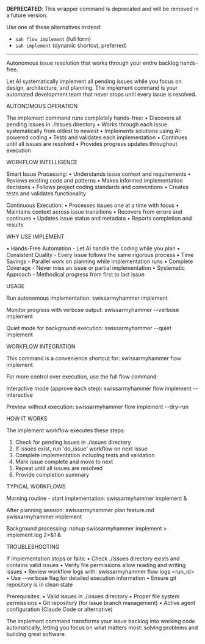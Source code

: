 **DEPRECATED**: This wrapper command is deprecated and will be removed in a future version.

Use one of these alternatives instead:
- `sah flow implement` (full form)
- `sah implement` (dynamic shortcut, preferred)

---

Autonomous issue resolution that works through your entire backlog hands-free.

Let AI systematically implement all pending issues while you focus on design,
architecture, and planning. The implement command is your automated development
team that never stops until every issue is resolved.

AUTONOMOUS OPERATION

The implement command runs completely hands-free:
• Discovers all pending issues in ./issues directory
• Works through each issue systematically from oldest to newest
• Implements solutions using AI-powered coding
• Tests and validates each implementation
• Continues until all issues are resolved
• Provides progress updates throughout execution

WORKFLOW INTELLIGENCE

Smart Issue Processing:
• Understands issue context and requirements
• Reviews existing code and patterns
• Makes informed implementation decisions
• Follows project coding standards and conventions
• Creates tests and validates functionality

Continuous Execution:
• Processes issues one at a time with focus
• Maintains context across issue transitions
• Recovers from errors and continues
• Updates issue status and metadata
• Reports completion and results

WHY USE IMPLEMENT

• Hands-Free Automation - Let AI handle the coding while you plan
• Consistent Quality - Every issue follows the same rigorous process
• Time Savings - Parallel work on planning while implementation runs
• Complete Coverage - Never miss an issue or partial implementation
• Systematic Approach - Methodical progress from first to last issue

USAGE

Run autonomous implementation:
  swissarmyhammer implement

Monitor progress with verbose output:
  swissarmyhammer --verbose implement

Quiet mode for background execution:
  swissarmyhammer --quiet implement

WORKFLOW INTEGRATION

This command is a convenience shortcut for:
  swissarmyhammer flow implement

For more control over execution, use the full flow command:

Interactive mode (approve each step):
  swissarmyhammer flow implement --interactive

Preview without execution:
  swissarmyhammer flow implement --dry-run

HOW IT WORKS

The implement workflow executes these steps:
1. Check for pending issues in ./issues directory
2. If issues exist, run 'do_issue' workflow on next issue
3. Complete implementation including tests and validation
4. Mark issue complete and move to next
5. Repeat until all issues are resolved
6. Provide completion summary

TYPICAL WORKFLOWS

Morning routine - start implementation:
  swissarmyhammer implement &

After planning session:
  swissarmyhammer plan feature.md
  swissarmyhammer implement

Background processing:
  nohup swissarmyhammer implement > implement.log 2>&1 &

TROUBLESHOOTING

If implementation stops or fails:
• Check ./issues directory exists and contains valid issues
• Verify file permissions allow reading and writing issues
• Review workflow logs with: swissarmyhammer flow logs <run_id>
• Use --verbose flag for detailed execution information
• Ensure git repository is in clean state

Prerequisites:
• Valid issues in ./issues directory
• Proper file system permissions
• Git repository (for issue branch management)
• Active agent configuration (Claude Code or alternative)

The implement command transforms your issue backlog into working code
automatically, letting you focus on what matters most: solving problems
and building great software.